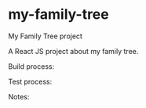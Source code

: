 # my-family-tree
My Family Tree project

A React JS project about my family tree.

Build process:

Test process:

Notes:
